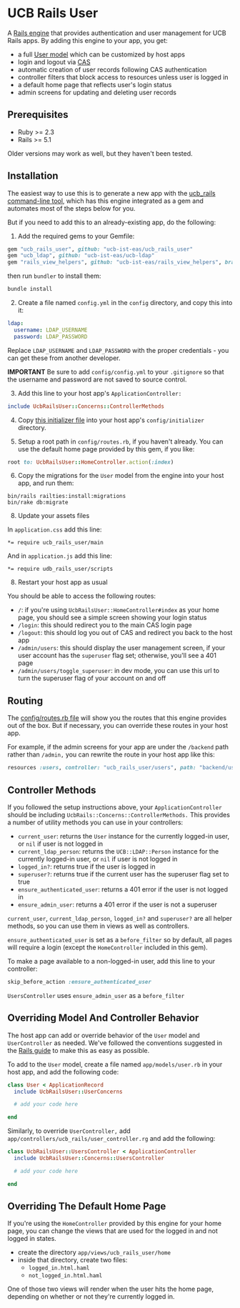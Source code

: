 # UCB Rails User

A [Rails engine](http://guides.rubyonrails.org/engines.html) that provides authentication and user management for UCB Rails apps. By adding this engine to your app, you get:

  * a full [User model](https://github.com/ucb-ist-eas/ucb_rails_user/blob/master/app/models/user.rb) which can be customized by host apps
  * login and logout via [CAS](https://calnetweb.berkeley.edu/calnet-technologists/cas)
  * automatic creation of user records following CAS authentication
  * controller filters that block access to resources unless user is logged in
  * a default home page that reflects user's login status
  * admin screens for updating and deleting user records

## Prerequisites

  * Ruby >= 2.3
  * Rails >= 5.1

Older versions may work as well, but they haven't been tested.

## Installation

The easiest way to use this is to generate a new app with the [ucb_rails command-line tool](https://github.com/ucb-ist-eas/ucb_rails_cli), which has this engine integrated as a gem and automates most of the steps below for you.

But if you need to add this to an already-existing app, do the following:

1. Add the required gems to your Gemfile:

```ruby
gem "ucb_rails_user", github: "ucb-ist-eas/ucb_rails_user"
gem "ucb_ldap", github: "ucb-ist-eas/ucb-ldap"
gem "rails_view_helpers", github: "ucb-ist-eas/rails_view_helpers", branch: "rails5"
```

then run `bundler` to install them:

```bash
bundle install
```

2. Create a file named `config.yml` in the `config` directory, and copy this into it:

```yml
ldap:
  username: LDAP_USERNAME
  password: LDAP_PASSWORD
```

Replace `LDAP_USERNAME` and `LDAP_PASSWORD` with the proper credentials - you can get these from another developer.

**IMPORTANT** Be sure to add `config/config.yml` to your `.gitignore` so that the username and password are not saved to source control.

3. Add this line to your host app's `ApplicationController:`

```ruby
include UcbRailsUser::Concerns::ControllerMethods
```

4. Copy [this initializer file](https://github.com/ucb-ist-eas/ucb_rails_cli/blob/master/lib/ucb_rails_cli/templates/config/initializers/ucb_rails_user.rb) into your host app's `config/initializer` directory.

5. Setup a root path in `config/routes.rb`, if you haven't already. You can use the default home page provided by this gem, if you like:

```ruby
root to: UcbRailsUser::HomeController.action(:index)
```

6. Copy the migrations for the `User` model from the engine into your host app, and run them:

```
bin/rails railties:install:migrations
bin/rake db:migrate
```

8. Update your assets files

In `application.css` add this line:

```
*= require ucb_rails_user/main
```

And in `application.js` add this line:

```
*= require udb_rails_user/scripts
```

8. Restart your host app as usual

You should be able to access the following routes:

  * `/`: if you're using `UcbRailsUser::HomeController#index` as your home page, you should see a simple screen showing your login status
  * `/login`: this should redirect you to the main CAS login page
  * `/logout`: this should log you out of CAS and redirect you back to the host app
  * `/admin/users`: this should display the user management screen, if your user account has the `superuser` flag set; otherwise, you'll see a 401 page
  * `/admin/users/toggle_superuser`: in dev mode, you can use this url to turn the superuser flag of your account on and off

## Routing

The [config/routes.rb file](https://github.com/ucb-ist-eas/ucb_rails_user/blob/master/config/routes.rb) will show you the routes that this engine provides out of the box. But if necessary, you can override these routes in your host app.

For example, if the admin screens for your app are under the `/backend` path rather than `/admin,` you can rewrite the route in your host app like this:

```ruby
resources :users, controller: "ucb_rails_user/users", path: "backend/users", as: :backend_users
```

## Controller Methods

If you followed the setup instructions above, your `ApplicationController` should be including `UcbRails::Concerns::ControllerMethods.` This provides a number of utility methods you can use in your controllers:

  * `current_user`: returns the `User` instance for the currently logged-in user, or `nil` if user is not logged in
  * `current_ldap_person`: returns the `UCB::LDAP::Person` instance for the currently logged-in user, or `nil` if user is not logged in
  * `logged_in?`: returns true if the user is logged in
  * `superuser?`: returns true if the current user has the superuser flag set to true
  * `ensure_authenticated_user`: returns a 401 error if the user is not logged in
  * `ensure_admin_user`: returns a 401 error if the user is not a superuser

`current_user`, `current_ldap_person`, `logged_in?` and `superuser?` are all helper methods, so you can use them in views as well as controllers.

`ensure_authenticated_user` is set as a `before_filter` so by default, all pages will require a login (except the `HomeController` included in this gem).

To make a page available to a non-logged-in user, add this line to your controller:

```ruby
skip_before_action :ensure_authenticated_user
```

`UsersController` uses `ensure_admin_user` as a `before_filter`

## Overriding Model And Controller Behavior

The host app can add or override behavior of the `User` model and `UserController` as needed. We've followed the conventions suggested in the [Rails guide](http://guides.rubyonrails.org/engines.html#implementing-decorator-pattern-using-activesupport-concern) to make this as easy as possible.

To add to the `User` model, create a file named `app/models/user.rb` in your host app, and add the following code:

```ruby
class User < ApplicationRecord
  include UcbRailsUser::UserConcerns

  # add your code here

end
```

Similarly, to override `UserController,` add `app/controllers/ucb_rails/user_controller.rg` and add the following:

```ruby
class UcbRailsUser::UsersController < ApplicationController
  include UcbRailsUser::Concerns::UsersController

  # add your code here

end
```

## Overriding The Default Home Page

If you're using the `HomeController` provided by this engine for your home page, you can change the views that are used for the logged in and not logged in states.

  * create the directory `app/views/ucb_rails_user/home`
  * inside that directory, create two files:
      * `logged_in.html.haml`
      * `not_logged_in.html.haml`

One of those two views will render when the user hits the home page, depending on whether or not they're currently logged in.
